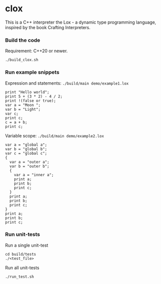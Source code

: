 # clox
This is a C++ interpreter the Lox - a dynamic type programming language, inspired by the book Crafting Interpreters.

### Build the code
Requirement: C++20 or newer.
```
./build_clox.sh
```

### Run example snippets
Expression and statements: `./build/main demo/example1.lox`
```
print "Hello world";
print 5 + (3 * 2) - 4 / 2;
print !(false or true);
var a = "Moon ";
var b = "Light";
var c;
print c;
c = a + b;
print c;
```

Variable scope: `./build/main demo/example2.lox`
```
var a = "global a";
var b = "global b";
var c = "global c";
{
  var a = "outer a";
  var b = "outer b";
  {
    var a = "inner a";
    print a;
    print b;
    print c;
  }
  print a;
  print b;
  print c;
}
print a;
print b;
print c;
```

### Run unit-tests
Run a single unit-test
```
cd build/tests
./<test_file>
```

Run all unit-tests
```
./run_test.sh
```